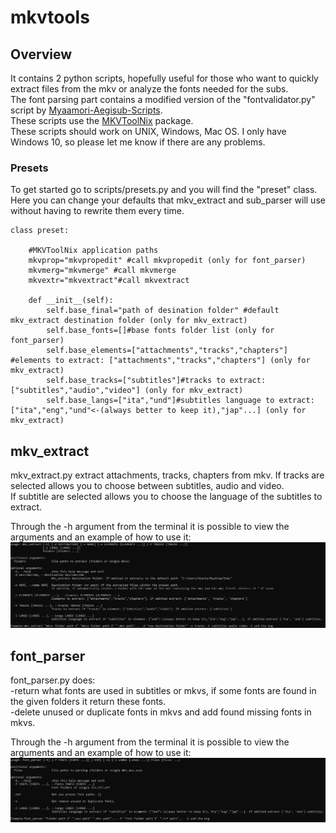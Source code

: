 # mkvtools
## Overview
It contains 2 python scripts, hopefully useful for those who want to quickly extract files from the mkv or analyze the fonts needed for the subs.  
The font parsing part contains a modified version of the "fontvalidator.py" script by [Myaamori-Aegisub-Scripts](https://github.com/TypesettingTools/Myaamori-Aegisub-Scripts/).  
These scripts use the [MKVToolNix](https://mkvtoolnix.download/) package.  
These scripts should work on UNIX, Windows, Mac OS. I only have Windows 10, so please let me know if there are any problems.  

### Presets
To get started go to scripts/presets.py and you will find the "preset" class.  
Here you can change your defaults that mkv_extract and sub_parser will use without having to rewrite them every time.  
```
class preset:
    
    #MKVToolNix application paths
    mkvprop="mkvpropedit" #call mkvpropedit (only for font_parser)
    mkvmerg="mkvmerge" #call mkvmerge
    mkvextr="mkvextract"#call mkvextract

    def __init__(self):
        self.base_final="path of desination folder" #default mkv_extract destination folder (only for mkv_extract)
        self.base_fonts=[]#base fonts folder list (only for font_parser)
        self.base_elements=["attachments","tracks","chapters"] #elements to extract: ["attachments","tracks","chapters"] (only for mkv_extract)
        self.base_tracks=["subtitles"]#tracks to extract: ["subtitles","audio","video"] (only for mkv_extract)
        self.base_langs=["ita","und"]#subtitles language to extract: ["ita","eng","und"<-(always better to keep it),"jap"...] (only for mkv_extract)
```

## mkv_extract
mkv_extract.py extract attachments, tracks, chapters from mkv.
If tracks are selected allows you to choose between subtitles, audio and video.  
If subtitle are selected allows you to choose the language of the subtitles to extract.  
  
Through the -h argument from the terminal it is possible to view the arguments and an example of how to use it:    
![Screenshot](https://github.com/MacheKazzo/mkvtools/blob/main/images/mkv_extract-screen-1.png)
  
## font_parser
font_parser.py does:  
-return what fonts are used in subtitles or mkvs, if some fonts are found in the given folders it return these fonts.  
-delete unused or duplicate fonts in mkvs and add found missing fonts in mkvs.  
  
Through the -h argument from the terminal it is possible to view the arguments and an example of how to use it:    
![Screenshot](https://github.com/MacheKazzo/mkvtools/blob/main/images/font_parser-screen-1.png)
